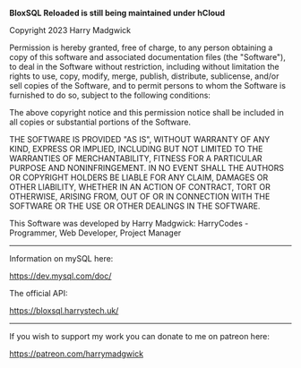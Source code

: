 **BloxSQL Reloaded is still being maintained under hCloud**

Copyright 2023 Harry Madgwick

Permission is hereby granted, free of charge, to any person obtaining a copy of this software and associated documentation files (the "Software"), to deal
in the Software without restriction, including without limitation the rights to use, copy, modify, merge, publish, distribute, sublicense, and/or sell copies 
of the Software, and to permit persons to whom the Software is furnished to do so, subject to the following conditions:

The above copyright notice and this permission notice shall be included in all copies or substantial portions of the Software.

THE SOFTWARE IS PROVIDED "AS IS", WITHOUT WARRANTY OF ANY KIND, EXPRESS OR IMPLIED, INCLUDING BUT NOT LIMITED TO THE WARRANTIES OF MERCHANTABILITY, 
FITNESS FOR A PARTICULAR PURPOSE AND NONINFRINGEMENT. IN NO EVENT SHALL THE AUTHORS OR COPYRIGHT HOLDERS BE LIABLE FOR ANY CLAIM, DAMAGES OR OTHER 
LIABILITY, WHETHER IN AN ACTION OF CONTRACT, TORT OR OTHERWISE, ARISING FROM, OUT OF OR IN CONNECTION WITH THE SOFTWARE OR THE USE OR OTHER DEALINGS IN THE SOFTWARE.

This Software was developed by Harry Madgwick:
HarryCodes - Programmer, Web Developer, Project Manager

---------------------------------------------------------

Information on mySQL here:

https://dev.mysql.com/doc/

The official API:

https://bloxsql.harrystech.uk/

---------------------------------------------------------

If you wish to support my work you can donate to me on patreon here:

https://patreon.com/harrymadgwick



